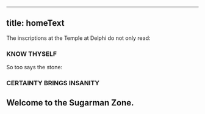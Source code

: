
---
title: homeText
---
The inscriptions at the Temple at Delphi do not only read:

### KNOW THYSELF

So too says the stone:

### CERTAINTY BRINGS INSANITY

## Welcome to the Sugarman Zone.